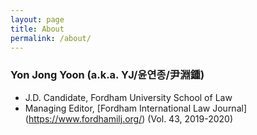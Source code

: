 ```yaml
---
layout: page
title: About
permalink: /about/
---
```


### Yon Jong Yoon (a.k.a. YJ/윤연종/尹淵鍾)

- J.D. Candidate, Fordham University School of Law
- Managing Editor, [Fordham International Law Journal] (https://www.fordhamilj.org/) (Vol. 43, 2019-2020)
